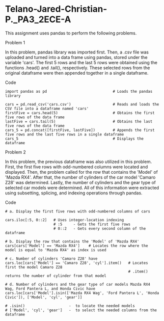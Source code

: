 # Telano-Jared-Christian-P._PA3_2ECE-A

This assignment uses pandas to perform the following problems. 

Problem 1 

In this problem, pandas library was imported first. Then, a .csv file was uploaded and turned into a data frame using pandas, stored under the variable 'cars'. The first 5 rows and the last 5 rows were obtained using the functions .head() and .tail(), respectively. These selected rows from the original dataframe were then appended together in a single dataframe. 

Code
```
import pandas as pd                              # Loads the pandas library 

cars = pd.read_csv('cars.csv')                   # Reads and loads the CSV file into a dataframe named 'cars'
firstFive = cars.head(5)                         # Obtains the first five rows of the data frame
lastFive = cars.tail(5)                          # Obtains the last five rows of the data frame
cars_5 = pd.concat([firstFive, lastFive])        # Appends the first five rows and the last five rows in a single dataframe
cars_5                                           # Displays the dataframe
```

Problem 2 

In this problem, the previous dataframe was also utilized in this problem. First, the first five rows with odd-numbered columns were located and displayed. Then, the problem called for the row that contains the 'Model' of 'Mazda RX4'. After that, the number of cylinders of the car model 'Camaro Z28' was determined. Lastly, the number of cylinders and the gear type of selected car models were determined. All of this information were extracted using subsetting, splicing, and indexing operations through pandas. 

Code 
```
# a. Display the first five rows with odd-numbered columns of cars 

cars.iloc[:5, 0::2]   # Uses integer-location indexing 
                      # :5     - Gets the first five rows 
                      # 0::2   - Gets every second column of the dataframe

# b. Display the row that contains the 'Model' of 'Mazda RX4' 
cars[cars['Model'] == 'Mazda RX4']    # Locates the row where the model is equal to 'Mazda RX4' as index is used

# c. Number of cylinders 'Camaro Z28' have
cars.loc[cars['Model'] == 'Camaro Z28', 'cyl'].item()   # Locates first the model Camaro Z28 
                                                        # .item() returns the number of cylinder from that model

# d. Number of cylinders and the gear type of car models Mazda RX4 Wag, Ford Pantera L, and Honda Civic have
cars.loc[cars['Model'].isin(['Mazda RX4 Wag', 'Ford Pantera L', 'Honda Civic']), ['Model', 'cyl', 'gear']] 

# .isin()                    -  to locate the needed models 
# ['Model', 'cyl', 'gear']   -  to select the needed columns from the dataframe
```
